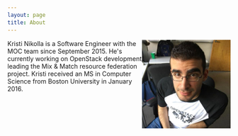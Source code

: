 ```yaml
---
layout: page
title: About
---
```


<img style="float: right; max-width: 200px" src="/public/images/profile.jpeg" />

Kristi Nikolla is a Software Engineer with the MOC team since September 2015.
He's currently working on OpenStack development leading the Mix & Match
resource federation project. Kristi received an MS in Computer Science from
Boston University in January 2016.
